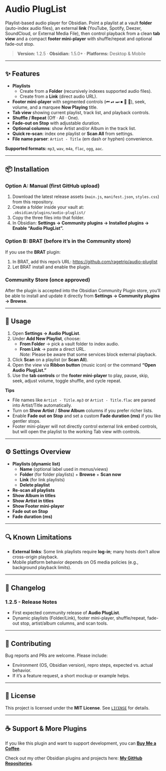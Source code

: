 # Audio PlugList

Playlist-based audio player for Obsidian. Point a playlist at a vault **folder** (auto-index audio files), an external **link** (YouTube, Spotify, Deezer, SoundCloud, or External Media File), then control playback from a clean **tab view** and a compact **footer mini-player** with shuffle/repeat and optional fade-out stop.

> **Version:** 1.2.5 · **Obsidian:** 1.5.0+ · **Platforms:** Desktop & Mobile

---

## ✨ Features

- **Playlists**
  - Create from a **Folder** (recursively indexes supported audio files).
  - Create from a **Link** (direct audio URL).
- **Footer mini-player** with segmented controls (⏮ ⏯ ⏭ ⏹ 🔀 🔁), seek, volume, and a marquee **Now Playing** title.
- **Tab view** showing current playlist, track list, and playback controls.
- **Shuffle / Repeat** (Off · All · One).
- **Fade-out on Stop** with adjustable duration.
- **Optional columns**: show Artist and/or Album in the track list.
- **Quick re-scan**: index one playlist or **Scan All** from settings.
- **File name parser**: `Artist - Title` (em dash or hyphen) convenience.

**Supported formats:** `mp3`, `wav`, `m4a`, `flac`, `ogg`, `aac`.

---

## 📦 Installation

### Option A: Manual (first GitHub upload)
1. Download the latest release assets (`main.js`, `manifest.json`, `styles.css`) from this repository.
2. Create a folder inside your vault at:  
   `.obsidian/plugins/audio-pluglist/`
3. Copy the three files into that folder.
4. In Obsidian: **Settings → Community plugins → Installed plugins → Enable “Audio PlugList”.**

### Option B: BRAT (before it’s in the Community store)
If you use the **BRAT** plugin:
1. In BRAT, add this repo’s URL: https://github.com/ragetrip/audio-pluglist
2. Let BRAT install and enable the plugin.

### Community Store (once approved)
After the plugin is accepted into the Obsidian Community Plugin store, you’ll be able to install and update it directly from **Settings → Community plugins → Browse**.

---

## 🚀 Usage

1. Open **Settings → Audio PlugList**.
2. Under **Add New Playlist**, choose:
   - **From Folder** → pick a vault folder to index audio.
   - **From Link** → paste a direct URL.  
     *Note:* Please be aware that some services block external playback.
3. Click **Scan** on a playlist (or **Scan All**).
4. Open the view via **Ribbon button** (music icon) or the command **“Open Audio PlugList.”**
5. Use the **tab controls** or the **footer mini-player** to play, pause, skip, seek, adjust volume, toggle shuffle, and cycle repeat.

**Tips**  
- File names like `Artist - Title.mp3` or `Artist - Title.flac` are parsed into Artist/Title automatically.
- Turn on **Show Artist** / **Show Album** columns if you prefer richer lists.
- Enable **Fade out on Stop** and set a custom **Fade duration (ms)** if you like gentler stops.
- Footer mini-player will not directly control external link embed controls, but will open the playlist to the working Tab view with controls.

---

## ⚙️ Settings Overview

- **Playlists (dynamic list)**
  - **Name** (optional label used in menus/views)
  - **Folder** (for folder playlists) + **Browse** + **Scan now**
  - **Link** (for link playlists)
  - **Delete playlist**
- **Re-scan all playlists**
- **Show Album in titles**
- **Show Artist in titles**
- **Show Footer mini-player**
- **Fade out on Stop**
- **Fade duration (ms)**

---

## 🔍 Known Limitations

- **External links**: Some link playlists require **log-in**; many hosts don't allow cross-origin playback.
- Mobile platform behavior depends on OS media policies (e.g., background playback limits).

---

## 📝 Changelog

### 1.2.5 - Release Notes
- First expected community release of **Audio PlugList**.
- Dynamic playlists (Folder/Link), footer mini-player, shuffle/repeat, fade-out stop, artist/album columns, and scan tools.

---

## 🤝 Contributing

Bug reports and PRs are welcome. Please include:
- Environment (OS, Obsidian version), repro steps, expected vs. actual behavior.
- If it’s a feature request, a short mockup or example helps.

---

## 📄 License

This project is licensed under the **MIT License**. See [`LICENSE`](./LICENSE) for details.


---

## ☕ Support & More Plugins

If you like this plugin and want to support development, you can [**Buy Me a Coffee**](https://buymeacoffee.com/ragetrip).  

Check out my other Obsidian plugins and projects here: [**My GitHub Repositories**](https://github.com/ragetrip?tab=repositories).
